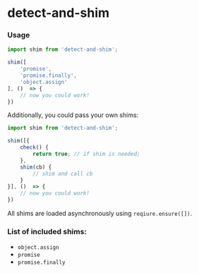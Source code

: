 # detect-and-shim

### Usage

```js
import shim from 'detect-and-shim';

shim([
    'promise',
    'promise.finally',
    'object.assign'
], ()  => {
    // now you could work!
})
```

Additionally, you could pass your own shims:

```js
import shim from 'detect-and-shim';

shim([{
    check() {
        return true; // if shim is needed;
    },
    shim(cb) {
        // shim and call cb
    }
}], ()  => {
    // now you could work!
})
```

All shims are loaded asynchronously using `reqiure.ensure([])`.

### List of included shims:

- `object.assign`
- `promise`
- `promise.finally`
